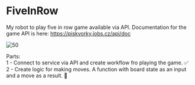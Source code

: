 # FiveInRow
My robot to play five in row game available via API. Documentation for the game API is here: https://piskvorky.jobs.cz/api/doc

![50](https://progress-bar.dev/50/)

Parts:</br>
 1 - Connect to service via API and create workflow fro playing the game. ✅</br>
 2 - Create logic for making moves. A function with board state as an input and a move as a result. 🔲</br>
